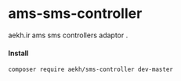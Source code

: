 # ams-sms-controller
aekh.ir ams sms controllers adaptor .


#### Install

    composer require aekh/sms-controller dev-master
